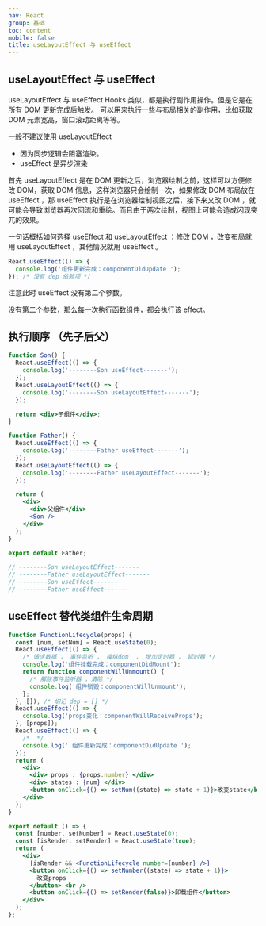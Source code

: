 ```yaml
---
nav: React
group: 基础
toc: content
mobile: false
title: useLayoutEffect 与 useEffect
---
```


## useLayoutEffect 与 useEffect

useLayoutEffect 与 useEffect Hooks 类似，都是执行副作用操作。但是它是在所有 DOM 更新完成后触发。
可以用来执行一些与布局相关的副作用，比如获取 DOM 元素宽高，窗口滚动距离等等。

一般不建议使用 useLayoutEffect

- 因为同步逻辑会阻塞渲染。
- useEffect 是异步渲染

首先 useLayoutEffect 是在 DOM 更新之后，浏览器绘制之前，这样可以方便修改 DOM，获取 DOM 信息，这样浏览器只会绘制一次，如果修改 DOM 布局放在 useEffect ，那 useEffect 执行是在浏览器绘制视图之后，接下来又改 DOM ，就可能会导致浏览器再次回流和重绘。而且由于两次绘制，视图上可能会造成闪现突兀的效果。

一句话概括如何选择 useEffect 和 useLayoutEffect ：修改 DOM ，改变布局就用 useLayoutEffect ，其他情况就用 useEffect 。

```js
React.useEffect(() => {
  console.log('组件更新完成：componentDidUpdate ');
}); /* 没有 dep 依赖项 */
```

注意此时 useEffect 没有第二个参数。

没有第二个参数，那么每一次执行函数组件，都会执行该 effect。

## 执行顺序 （先子后父）

```jsx
function Son() {
  React.useEffect(() => {
    console.log('--------Son useEffect-------');
  });
  React.useLayoutEffect(() => {
    console.log('--------Son useLayoutEffect-------');
  });

  return <div>子组件</div>;
}

function Father() {
  React.useEffect(() => {
    console.log('--------Father useEffect-------');
  });
  React.useLayoutEffect(() => {
    console.log('--------Father useLayoutEffect-------');
  });

  return (
    <div>
      <div>父组件</div>
      <Son />
    </div>
  );
}

export default Father;

// --------Son useLayoutEffect-------
// --------Father useLayoutEffect-------
// --------Son useEffect-------
// --------Father useEffect-------
```

## useEffect 替代类组件生命周期

```jsx
function FunctionLifecycle(props) {
  const [num, setNum] = React.useState(0);
  React.useEffect(() => {
    /* 请求数据 ， 事件监听 ， 操纵dom  ， 增加定时器 ， 延时器 */
    console.log('组件挂载完成：componentDidMount');
    return function componentWillUnmount() {
      /* 解除事件监听器 ，清除 */
      console.log('组件销毁：componentWillUnmount');
    };
  }, []); /* 切记 dep = [] */
  React.useEffect(() => {
    console.log('props变化：componentWillReceiveProps');
  }, [props]);
  React.useEffect(() => {
    /*  */
    console.log(' 组件更新完成：componentDidUpdate ');
  });
  return (
    <div>
      <div> props : {props.number} </div>
      <div> states : {num} </div>
      <button onClick={() => setNum((state) => state + 1)}>改变state</button>
    </div>
  );
}

export default () => {
  const [number, setNumber] = React.useState(0);
  const [isRender, setRender] = React.useState(true);
  return (
    <div>
      {isRender && <FunctionLifecycle number={number} />}
      <button onClick={() => setNumber((state) => state + 1)}>
        改变props
      </button> <br />
      <button onClick={() => setRender(false)}>卸载组件</button>
    </div>
  );
};
```
